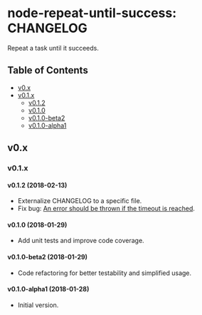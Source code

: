 node-repeat-until-success: CHANGELOG
====================================

Repeat a task until it succeeds.

## Table of Contents

* [v0.x](#v0.x)
* [v0.1.x](#v0.1.x)
  * [v0.1.2](#v0.1.2)
  * [v0.1.0](#v0.1.0)
  * [v0.1.0-beta2](#v0.1.0-beta2)
  * [v0.1.0-alpha1](#v0.1.0-alpha1)


## <a name="v0.x"> v0.x

### <a name="v0.1.x"> v0.1.x

#### <a name="v0.1.2"> v0.1.2 (2018-02-13)

* Externalize CHANGELOG to a specific file.
* Fix bug: [An error should be thrown if the timeout is reached](https://github.com/9fv/node-repeat-until-success/issues/4).


#### <a name="v0.1.0"> v0.1.0 (2018-01-29)

* Add unit tests and improve code coverage.

#### <a name="v0.1.0-beta2"> v0.1.0-beta2 (2018-01-29)

* Code refactoring for better testability and simplified usage.

#### <a name="v0.1.0-alpha1"> v0.1.0-alpha1 (2018-01-28)

* Initial version.